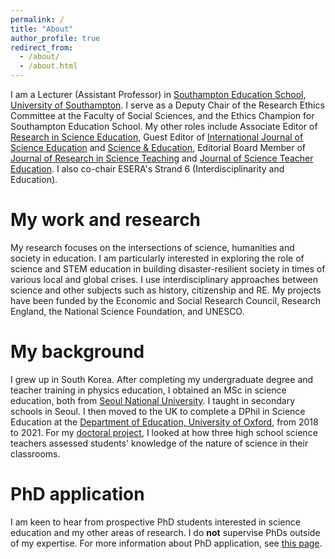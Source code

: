 ```yaml
---
permalink: /
title: "About"
author_profile: true
redirect_from: 
  - /about/
  - /about.html
---
```


I am a Lecturer (Assistant Professor) in [Southampton Education School, University of Southampton](https://www.southampton.ac.uk/about/faculties-schools-departments/southampton-education-school). I serve as a Deputy Chair of the Research Ethics Committee at the Faculty of Social Sciences, and the Ethics Champion for Southampton Education School. My other roles include Associate Editor of [Research in Science Education](https://link.springer.com/journal/11165), Guest Editor of [International Journal of Science Education](https://www.tandfonline.com/journals/tsed20) and [Science & Education](https://link.springer.com/journal/11191), Editorial Board Member of [Journal of Research in Science Teaching](https://onlinelibrary.wiley.com/journal/10982736) and [Journal of Science Teacher Education](https://www.tandfonline.com/journals/uste20). I also co-chair ESERA's Strand 6 (Interdisciplinarity and Education).

# My work and research
My research focuses on the intersections of science, humanities and society in education. I am particularly interested in exploring the role of science and STEM education in building disaster-resilient society in times of various local and global crises. I use interdisciplinary approaches between science and other subjects such as history, citizenship and RE. My projects have been funded by the Economic and Social Research Council, Research England, the National Science Foundation, and UNESCO.

# My background
I grew up in South Korea. After completing my undergraduate degree and teacher training in physics education, I obtained an MSc in science education, both from [Seoul National University](https://en.snu.ac.kr/). I taught in secondary schools in Seoul. I then moved to the UK to complete a DPhil in Science Education at the [Department of Education, University of Oxford](https://www.education.ox.ac.uk/), from 2018 to 2021. For my [doctoral project](https://ora.ox.ac.uk/objects/uuid:f117fbd8-6e07-456a-b6ad-92ff74b28d0a), I looked at how three high school science teachers assessed students' knowledge of the nature of science in their classrooms.

# PhD application
I am keen to hear from prospective PhD students interested in science education and my other areas of research. I do **not** supervise PhDs outside of my expertise. For more information about PhD application, see [this page](https://www.southampton.ac.uk/study/postgraduate-research/education).